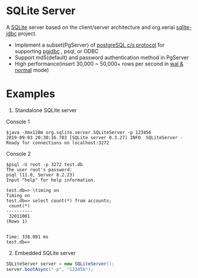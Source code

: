 # SQLite Server
A [SQLite](https://www.sqlite.org/index.html) server based on the client/server architecture and org.xerial [sqlite-jdbc](https://github.com/xerial/sqlite-jdbc) project.
+ Implement a subset(PgServer) of [postgreSQL c/s protocol](https://www.postgresql.org/docs/8.2/protocol.html) for supporting [pgjdbc](https://github.com/pgjdbc/pgjdbc) , psql, or ODBC
+ Support md5(default) and password authentication method in PgServer
+ High performance(insert 30,000 ~ 50,000+ rows per second in [wal & normal](https://www.sqlite.org/pragma.html#pragma_journal_mode) mode)

# Examples
1. Standalone SQLite server

Console 1
```shell
$java -Xmx128m org.sqlite.server.SQLiteServer -p 123456
2019-09-03 20:30:16.703 [SQLite server 0.3.27] INFO  SQLiteServer - Ready for connections on localhost:3272
```
Console 2
```shell
$psql -U root -p 3272 test.db
The user root's password:
psql (11.0, Server 8.2.23)
Input "help" for help information.

test.db=> \timing on
Timing on
test.db=> select count(*) from accounts;
 count(*)
----------
 32011001
(Rows 1)


Time: 338.081 ms
test.db=>
```

2. Embedded SQLite server
```java
SQLiteServer server = new SQLiteServer();
server.bootAsync("-p", "123456");
```

